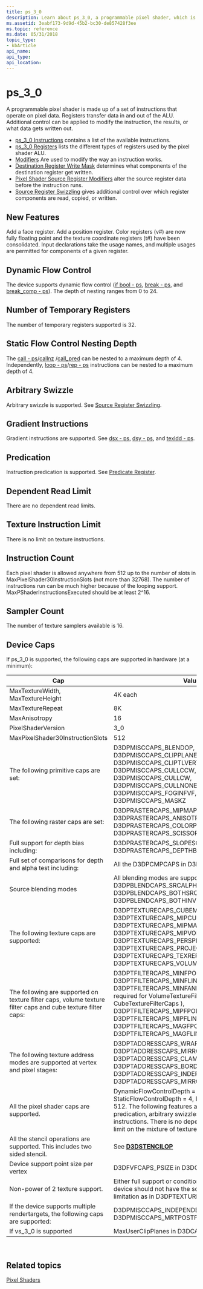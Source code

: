 ```yaml
---
title: ps_3_0
description: Learn about ps_3_0, a programmable pixel shader, which is made up of a set of instructions that operate on pixel data.
ms.assetid: 3eabf173-9d9d-45b2-bc30-de857428f3ee
ms.topic: reference
ms.date: 05/31/2018
topic_type: 
- kbArticle
api_name: 
api_type: 
api_location: 
---
```


# ps\_3\_0

A programmable pixel shader is made up of a set of instructions that operate on pixel data. Registers transfer data in and out of the ALU. Additional control can be applied to modify the instruction, the results, or what data gets written out.

-   [ps\_3\_0 Instructions](dx9-graphics-reference-asm-ps-instructions-ps-3-0.md) contains a list of the available instructions.
-   [ps\_3\_0 Registers](dx9-graphics-reference-asm-ps-registers-ps-3-0.md) lists the different types of registers used by the pixel shader ALU.
-   [Modifiers](dx9-graphics-reference-asm-ps-registers-modifiers.md) Are used to modify the way an instruction works.
-   [Destination Register Write Mask](dx9-graphics-reference-asm-ps-registers-modifiers-write-mask.md) determines what components of the destination register get written.
-   [Pixel Shader Source Register Modifiers](dx9-graphics-reference-asm-ps-registers-modifiers-source.md) alter the source register data before the instruction runs.
-   [Source Register Swizzling](dx9-graphics-reference-asm-ps-registers-modifiers-source-register-swizzling.md) gives additional control over which register components are read, copied, or written.

## New Features

Add a face register. Add a position register. Color registers (v\#) are now fully floating point and the texture coordinate registers (t\#) have been consolidated. Input declarations take the usage names, and multiple usages are permitted for components of a given register.

## Dynamic Flow Control

The device supports dynamic flow control ([if bool - ps](if-bool---ps.md), [break - ps](break---ps.md), and [break\_comp - ps](break-comp---ps.md)). The depth of nesting ranges from 0 to 24.

## Number of Temporary Registers

The number of temporary registers supported is 32.

## Static Flow Control Nesting Depth

The [call - ps](call---ps.md)/[callnz](callnz-bool---ps.md) /[call\_pred](callnz-pred---ps.md) can be nested to a maximum depth of 4. Independently, [loop - ps](loop---ps.md)/[rep - ps](rep---ps.md) instructions can be nested to a maximum depth of 4.

## Arbitrary Swizzle

Arbitrary swizzle is supported. See [Source Register Swizzling](dx9-graphics-reference-asm-ps-registers-modifiers-source-register-swizzling.md).

## Gradient Instructions

Gradient instructions are supported. See [dsx - ps](dsx---ps.md), [dsy - ps](dsy---ps.md), and [texldd - ps](texldd---ps.md).

## Predication

Instruction predication is supported. See [Predicate Register](dx9-graphics-reference-asm-ps-registers-predicate.md).

## Dependent Read Limit

There are no dependent read limits.

## Texture Instruction Limit

There is no limit on texture instructions.

## Instruction Count

Each pixel shader is allowed anywhere from 512 up to the number of slots in MaxPixelShader30InstructionSlots (not more than 32768). The number of instructions run can be much higher because of the looping support. MaxPShaderInstructionsExecuted should be at least 2^16.

## Sampler Count

The number of texture samplers available is 16.

## Device Caps

If ps\_3\_0 is supported, the following caps are supported in hardware (at a minimum):



| Cap                                                                                                          | Value                                                                                                                                                                                                                                                                                                 |
|--------------------------------------------------------------------------------------------------------------|-------------------------------------------------------------------------------------------------------------------------------------------------------------------------------------------------------------------------------------------------------------------------------------------------------|
| MaxTextureWidth, MaxTextureHeight                                                                            | 4K each                                                                                                                                                                                                                                                                                               |
| MaxTextureRepeat                                                                                             | 8K                                                                                                                                                                                                                                                                                                    |
| MaxAnisotropy                                                                                                | 16                                                                                                                                                                                                                                                                                                    |
| PixelShaderVersion                                                                                           | 3\_0                                                                                                                                                                                                                                                                                                  |
| MaxPixelShader30InstructionSlots                                                                             | 512                                                                                                                                                                                                                                                                                                   |
| The following primitive caps are set:                                                                        | D3DPMISCCAPS\_BLENDOP, D3DPMISCCAPS\_CLIPPLANESCALEDPOINTS, D3DPMISCCAPS\_CLIPTLVERTS, D3DPMISCCAPS\_CULLCCW, D3DPMISCCAPS\_CULLCW, D3DPMISCCAPS\_CULLNONE, D3DPMISCCAPS\_FOGINFVF, D3DPMISCCAPS\_MASKZ                                                                                               |
| The following raster caps are set:                                                                           | D3DPRASTERCAPS\_MIPMAPLODBIAS, D3DPRASTERCAPS\_ANISOTROPY, D3DPRASTERCAPS\_COLORPERSPECTIVE, D3DPRASTERCAPS\_SCISSORTEST in D3DCAPS9                                                                                                                                                                  |
| Full support for depth bias including:                                                                       | D3DPRASTERCAPS\_SLOPESCALEDEPTHBIAS, D3DPRASTERCAPS\_DEPTHBIAS                                                                                                                                                                                                                                        |
| Full set of comparisons for depth and alpha test including:                                                  | All the D3DPCMPCAPS in D3DCAPS9.                                                                                                                                                                                                                                                                      |
| Source blending modes                                                                                        | All blending modes are supported as a source (except D3DPBLENDCAPS\_SRCALPHASAT, D3DPBLENDCAPS\_BOTHSRCALPHA, and D3DPBLENDCAPS\_BOTHINVSRCALPHA).                                                                                                                                                    |
| The following texture caps are supported:                                                                    | D3DPTEXTURECAPS\_CUBEMAP, D3DPTEXTURECAPS\_MIPCUBEMAP, D3DPTEXTURECAPS\_MIPMAP, D3DPTEXTURECAPS\_MIPVOLUMEMAP, D3DPTEXTURECAPS\_PERSPECTIVE, D3DPTEXTURECAPS\_PROJECTED, D3DPTEXTURECAPS\_TEXREPEATNOTSCALEDBYSIZE, D3DPTEXTURECAPS\_VOLUMEMAP                                                        |
| The following are supported on texture filter caps, volume texture filter caps and cube texture filter caps: | D3DPTFILTERCAPS\_MINFPOINT, D3DPTFILTERCAPS\_MINFLINEAR, D3DPTFILTERCAPS\_MINFANISOTROPIC (This is not required for VolumeTextureFilterCaps and CubeTextureFilterCaps ), D3DPTFILTERCAPS\_MIPFPOINT, D3DPTFILTERCAPS\_MIPFLINEAR, D3DPTFILTERCAPS\_MAGFPOINT, D3DPTFILTERCAPS\_MAGFLINEAR             |
| The following texture address modes are supported at vertex and pixel stages:                                | D3DPTADDRESSCAPS\_WRAP, D3DPTADDRESSCAPS\_MIRROR, D3DPTADDRESSCAPS\_CLAMP, D3DPTADDRESSCAPS\_BORDER, D3DPTADDRESSCAPS\_INDEPENDENTUV, D3DPTADDRESSCAPS\_MIRRORONCE                                                                                                                                    |
| All the pixel shader caps are supported.                                                                     | DynamicFlowControlDepth = 24, NumTemps = 32, StaticFlowControlDepth = 4, NumInstructionSlots = 512. The following features are supported: predication, arbitrary swizzles, and gradient instructions. There is no dependent-read limit, and no limit on the mixture of texture and math instructions. |
| All the stencil operations are supported. This includes two sided stencil.                                   | See [**D3DSTENCILOP**](/windows/desktop/direct3d9/d3dstencilop)                                                                                                                                                                                                                                                        |
| Device support point size per vertex                                                                         | D3DFVFCAPS\_PSIZE in D3DCAPS9                                                                                                                                                                                                                                                                         |
| Non-power of 2 texture support.                                                                              | Either full support or conditional non-pow-2 support; device should not have the square texture only limitation as in D3DPTEXTURECAPS\_SQUAREONLY.                                                                                                                                                    |
| If the device supports multiple rendertargets, the following caps are supported:                             | D3DPMISCCAPS\_INDEPENDENTWRITEMASKS, D3DPMISCCAPS\_MRTPOSTPIXELSHADERBLENDING                                                                                                                                                                                                                         |
| If vs\_3\_0 is supported                                                                                     | MaxUserClipPlanes in D3DCAPS9 is 6                                                                                                                                                                                                                                                                    |



 

## Related topics

<dl> <dt>

[Pixel Shaders](dx9-graphics-reference-asm-ps.md)
</dt> </dl>

 

 
